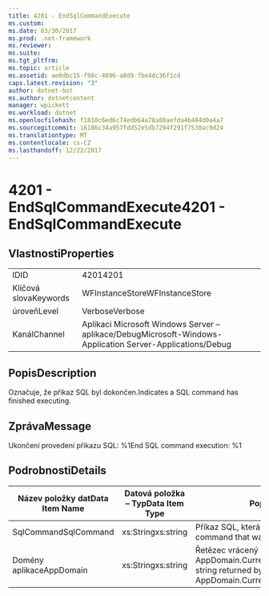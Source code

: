 ```yaml
---
title: 4201 - EndSqlCommandExecute
ms.custom: 
ms.date: 03/30/2017
ms.prod: .net-framework
ms.reviewer: 
ms.suite: 
ms.tgt_pltfrm: 
ms.topic: article
ms.assetid: ae0dbc15-f98c-4096-a8d9-fbe4dc36f1cd
caps.latest.revision: "3"
author: dotnet-bot
ms.author: dotnetcontent
manager: wpickett
ms.workload: dotnet
ms.openlocfilehash: f1810c6ed6c74edb64a78a80aefda4b484d0a4a7
ms.sourcegitcommit: 16186c34a957fdd52e5db7294f291f7530ac9d24
ms.translationtype: MT
ms.contentlocale: cs-CZ
ms.lasthandoff: 12/22/2017
---
```

# <a name="4201---endsqlcommandexecute"></a><span data-ttu-id="07c68-102">4201 - EndSqlCommandExecute</span><span class="sxs-lookup"><span data-stu-id="07c68-102">4201 - EndSqlCommandExecute</span></span>
## <a name="properties"></a><span data-ttu-id="07c68-103">Vlastnosti</span><span class="sxs-lookup"><span data-stu-id="07c68-103">Properties</span></span>  
  
|||  
|-|-|  
|<span data-ttu-id="07c68-104">ID</span><span class="sxs-lookup"><span data-stu-id="07c68-104">ID</span></span>|<span data-ttu-id="07c68-105">4201</span><span class="sxs-lookup"><span data-stu-id="07c68-105">4201</span></span>|  
|<span data-ttu-id="07c68-106">Klíčová slova</span><span class="sxs-lookup"><span data-stu-id="07c68-106">Keywords</span></span>|<span data-ttu-id="07c68-107">WFInstanceStore</span><span class="sxs-lookup"><span data-stu-id="07c68-107">WFInstanceStore</span></span>|  
|<span data-ttu-id="07c68-108">úroveň</span><span class="sxs-lookup"><span data-stu-id="07c68-108">Level</span></span>|<span data-ttu-id="07c68-109">Verbose</span><span class="sxs-lookup"><span data-stu-id="07c68-109">Verbose</span></span>|  
|<span data-ttu-id="07c68-110">Kanál</span><span class="sxs-lookup"><span data-stu-id="07c68-110">Channel</span></span>|<span data-ttu-id="07c68-111">Aplikaci Microsoft Windows Server – aplikace/Debug</span><span class="sxs-lookup"><span data-stu-id="07c68-111">Microsoft-Windows-Application Server-Applications/Debug</span></span>|  
  
## <a name="description"></a><span data-ttu-id="07c68-112">Popis</span><span class="sxs-lookup"><span data-stu-id="07c68-112">Description</span></span>  
 <span data-ttu-id="07c68-113">Označuje, že příkaz SQL byl dokončen.</span><span class="sxs-lookup"><span data-stu-id="07c68-113">Indicates a SQL command has finished executing.</span></span>  
  
## <a name="message"></a><span data-ttu-id="07c68-114">Zpráva</span><span class="sxs-lookup"><span data-stu-id="07c68-114">Message</span></span>  
 <span data-ttu-id="07c68-115">Ukončení provedení příkazu SQL: %1</span><span class="sxs-lookup"><span data-stu-id="07c68-115">End SQL command execution: %1</span></span>  
  
## <a name="details"></a><span data-ttu-id="07c68-116">Podrobnosti</span><span class="sxs-lookup"><span data-stu-id="07c68-116">Details</span></span>  
  
|<span data-ttu-id="07c68-117">Název položky dat</span><span class="sxs-lookup"><span data-stu-id="07c68-117">Data Item Name</span></span>|<span data-ttu-id="07c68-118">Datová položka – Typ</span><span class="sxs-lookup"><span data-stu-id="07c68-118">Data Item Type</span></span>|<span data-ttu-id="07c68-119">Popis</span><span class="sxs-lookup"><span data-stu-id="07c68-119">Description</span></span>|  
|--------------------|--------------------|-----------------|  
|<span data-ttu-id="07c68-120">SqlCommand</span><span class="sxs-lookup"><span data-stu-id="07c68-120">SqlCommand</span></span>|<span data-ttu-id="07c68-121">xs:String</span><span class="sxs-lookup"><span data-stu-id="07c68-121">xs:string</span></span>|<span data-ttu-id="07c68-122">Příkaz SQL, která byla spuštěna.</span><span class="sxs-lookup"><span data-stu-id="07c68-122">The SQL command that was executed.</span></span>|  
|<span data-ttu-id="07c68-123">Domény aplikace</span><span class="sxs-lookup"><span data-stu-id="07c68-123">AppDomain</span></span>|<span data-ttu-id="07c68-124">xs:String</span><span class="sxs-lookup"><span data-stu-id="07c68-124">xs:string</span></span>|<span data-ttu-id="07c68-125">Řetězec vrácený AppDomain.CurrentDomain.FriendlyName.</span><span class="sxs-lookup"><span data-stu-id="07c68-125">The string returned by AppDomain.CurrentDomain.FriendlyName.</span></span>|
